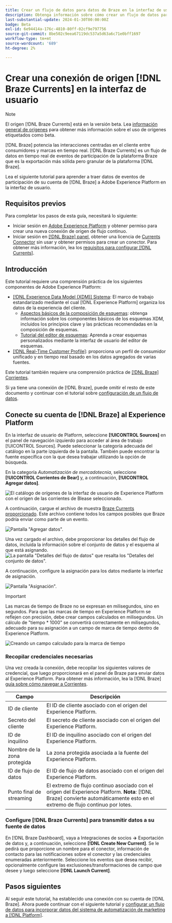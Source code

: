 ```yaml
---
title: Crear un flujo de datos para datos de Braze en la interfaz de usuario
description: Obtenga información sobre cómo crear un flujo de datos para su cuenta de Brazo mediante la interfaz de usuario de Adobe Experience Platform.
last-substantial-update: 2024-01-30T00:00:00Z
badge: Beta
exl-id: 6e94414a-176c-4810-80ff-02cf9e797756
source-git-commit: 8be502c9eea67119dc537a5d63a6c71e0bff1697
workflow-type: tm+mt
source-wordcount: '689'
ht-degree: 2%

---
```


# Crear una conexión de origen [!DNL Braze Currents] en la interfaz de usuario

>[!NOTE]
>
>El origen [!DNL Braze Currents] está en la versión beta. Lea [información general de orígenes](../../../../home.md#terms-and-conditions) para obtener más información sobre el uso de orígenes etiquetados como beta.

[!DNL Braze] potencia las interacciones centradas en el cliente entre consumidores y marcas en tiempo real. [!DNL Braze Currents] es un flujo de datos en tiempo real de eventos de participación de la plataforma Braze que es la exportación más sólida pero granular de la plataforma [!DNL Braze].

Lea el siguiente tutorial para aprender a traer datos de eventos de participación de su cuenta de [!DNL Braze] a Adobe Experience Platform en la interfaz de usuario.

## Requisitos previos

Para completar los pasos de esta guía, necesitará lo siguiente:

* Iniciar sesión en [Adobe Experience Platform](https://platform.adobe.com) y obtener permiso para crear una nueva conexión de origen de flujo continuo.
* Iniciar sesión en [[!DNL Braze] panel](https://dashboard.braze.com/sign_in), obtener una licencia de [Currents Connector](https://www.braze.com/docs/user_guide/data_and_analytics/braze_currents) sin usar y obtener permisos para crear un conector. Para obtener más información, lea los [requisitos para configurar [!DNL Currents]](https://www.braze.com/docs/user_guide/data_and_analytics/braze_currents/setting_up_currents/#requirements).

## Introducción

Este tutorial requiere una comprensión práctica de los siguientes componentes de Adobe Experience Platform:

* [[!DNL Experience Data Model (XDM)] Sistema](../../../../../xdm/home.md): El marco de trabajo estandarizado mediante el cual [!DNL Experience Platform] organiza los datos de la experiencia del cliente.
   * [Aspectos básicos de la composición de esquemas](../../../../../xdm/schema/composition.md): obtenga información sobre los componentes básicos de los esquemas XDM, incluidos los principios clave y las prácticas recomendadas en la composición de esquemas.
   * [Tutorial del editor de esquemas](../../../../../xdm/tutorials/create-schema-ui.md): Aprenda a crear esquemas personalizados mediante la interfaz de usuario del editor de esquemas.
* [[!DNL Real-Time Customer Profile]](../../../../../profile/home.md): proporciona un perfil de consumidor unificado y en tiempo real basado en los datos agregados de varias fuentes.

Este tutorial también requiere una comprensión práctica de [[!DNL Braze] Corrientes](https://www.braze.com/docs/user_guide/data_and_analytics/braze_currents).

Si ya tiene una conexión de [!DNL Braze], puede omitir el resto de este documento y continuar con el tutorial sobre [configuración de un flujo de datos](../../dataflow/marketing-automation.md).

## Conecte su cuenta de [!DNL Braze] al Experience Platform

En la interfaz de usuario de Platform, seleccione **[!UICONTROL Sources]** en el panel de navegación izquierdo para acceder al área de trabajo [!UICONTROL Sources]. Puede seleccionar la categoría adecuada del catálogo en la parte izquierda de la pantalla. También puede encontrar la fuente específica con la que desea trabajar utilizando la opción de búsqueda.

En la categoría *Automatización de mercadotecnia*, seleccione **[!UICONTROL Corrientes de Bear]** y, a continuación, **[!UICONTROL Agregar datos]**.

![El catálogo de orígenes de la interfaz de usuario de Experience Platform con el origen de las corrientes de Blease seleccionado.](../../../../images/tutorials/create/braze/catalog.png)

A continuación, cargue el archivo de muestra [Braze Currents proporcionado](https://github.com/Appboy/currents-examples/blob/master/sample-data/Adobe/adobe_examples.json). Este archivo contiene todos los campos posibles que Braze podría enviar como parte de un evento.

![Pantalla &quot;Agregar datos&quot;.](../../../../images/tutorials/create/braze/select-data.png)

Una vez cargado el archivo, debe proporcionar los detalles del flujo de datos, incluida la información sobre el conjunto de datos y el esquema al que está asignando.
![La pantalla &quot;Detalles del flujo de datos&quot; que resalta los &quot;Detalles del conjunto de datos&quot;.](../../../../images/tutorials/create/braze/dataflow-detail.png)

A continuación, configure la asignación para los datos mediante la interfaz de asignación.

![Pantalla &quot;Asignación&quot;.](../../../../images/tutorials/create/braze/mapping.png)

>[!IMPORTANT]
>
>Las marcas de tiempo de Braze no se expresan en milisegundos, sino en segundos. Para que las marcas de tiempo en Experience Platform se reflejen con precisión, debe crear campos calculados en milisegundos. Un cálculo de &quot;tiempo * 1000&quot; se convertirá correctamente en milisegundos, adecuado para su asignación a un campo de marca de tiempo dentro de Experience Platform.
>
>![Creando un campo calculado para la marca de tiempo ](../../../../images/tutorials/create/braze/create-calculated-field.png)

### Recopilar credenciales necesarias

Una vez creada la conexión, debe recopilar los siguientes valores de credencial, que luego proporcionará en el panel de Braze para enviar datos al Experience Platform. Para obtener más información, lea la [!DNL Braze] [guía sobre cómo navegar a Corrientes](https://www.braze.com/docs/user_guide/data_and_analytics/braze_currents/setting_up_currents/#step-2-navigate-to-currents).

| Campo | Descripción |
| --- | --- |
| ID de cliente | El ID de cliente asociado con el origen del Experience Platform. |
| Secreto del cliente | El secreto de cliente asociado con el origen del Experience Platform. |
| ID de inquilino | El ID de inquilino asociado con el origen del Experience Platform. |
| Nombre de la zona protegida | La zona protegida asociada a la fuente del Experience Platform. |
| ID de flujo de datos | El ID de flujo de datos asociado con el origen del Experience Platform. |
| Punto final de streaming | El extremo de flujo continuo asociado con el origen del Experience Platform. **Nota**: [!DNL Braze] convierte automáticamente esto en el extremo de flujo continuo por lotes. |

### Configure [!DNL Braze Currents] para transmitir datos a su fuente de datos

En [!DNL Braze Dashboard], vaya a Integraciones de socios **->** Exportación de datos y, a continuación, seleccione **[!DNL Create New Current]**. Se le pedirá que proporcione un nombre para el conector, información de contacto para las notificaciones sobre el conector y las credenciales enumeradas anteriormente. Seleccione los eventos que desea recibir, opcionalmente configure las exclusiones/transformaciones de campo que desee y luego seleccione **[!DNL Launch Current]**.

## Pasos siguientes

Al seguir este tutorial, ha establecido una conexión con su cuenta de [!DNL Braze]. Ahora puede continuar con el siguiente tutorial y [configurar un flujo de datos para incorporar datos del sistema de automatización de marketing a [!DNL Platform]](../../dataflow/marketing-automation.md).
